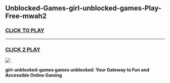 
## Unblocked-Games-girl-unblocked-games-Play-Free-mwah2
<h3>
<a href="https://premium76.site?title=girl-unblocked-games&ref=22A">CLICK TO PLAY</a></h3>
<hr>

<h3>
<a href="https://premium76.site?title=girl-unblocked-games&ref=22A">CLICK 2 PLAY</a>
  
</h3>

<a href="https://premium76.site?title=girl-unblocked-games&ref=22A"><img src="https://clearcache.store/games.png"></a>


**girl-unblocked-games games unblocked: Your Gateway to Fun and Accessible Online Gaming**
